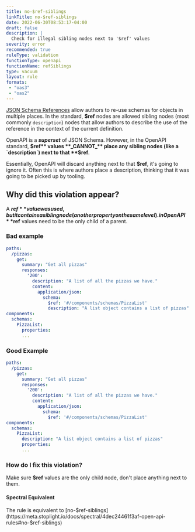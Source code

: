 ```yaml
---
title: no-$ref-siblings
linkTitle: no-$ref-siblings
date: 2022-06-30T08:53:17-04:00
draft: false
description: |
  Check for illegal sibling nodes next to '$ref' values
severity: error
recommended: true
ruleType: validation
functionType: openapi
functionName: refSiblings
type: vacuum
layout: rule
formats:
 - "oas3"
 - "oas2"
---
```


[JSON Schema References](https://json-schema.org/learn/getting-started-step-by-step.html#references) allow authors to 
re-use schemas for objects in multiple places. In the standard, **$ref** nodes are allowed sibling nodes (most commonly `description`)
nodes that allow authors to describe the use of the reference in the context of the current definition.

OpenAPI is a **_superset_** of JSON Schema. However, in the OpenAPI standard, **$ref** values **_CANNOT_** place any sibling nodes
(like a `description`) next to that **$ref**.

Essentially, OpenAPI will discard anything next to that **$ref**, it's going to ignore it. Often this is where authors
place a description, thinking that it was going to be picked up by tooling.

## Why did this violation appear?

A **$ref** value was used, but it contains a sibling node (another property on the same level). in OpenAPI **$ref** values 
need to be the only child of a parent.

### Bad example

```yaml
paths:
  /pizzas:
    get:
      summary: "Get all pizzas"
      responses:
        '200':
          description: "A list of all the pizzas we have."
          content:
            application/json:
              schema:
                $ref: '#/components/schemas/PizzaList'
                description: "A list object contains a list of pizzas"
components:
  schemas:
    PizzaList:
      properties:
      ...
```
### Good Example

```yaml
paths:
  /pizzas:
    get:
      summary: "Get all pizzas"
      responses:
        '200':
          description: "A list of all the pizzas we have."
          content:
            application/json:
              schema:
                $ref: '#/components/schemas/PizzaList'
components:
  schemas:
    PizzaList:
      description: "A list object contains a list of pizzas"
      properties:
      ...
```

### How do I fix this violation?

Make sure **$ref** values are the only child node, don't place anything next to them.

#### Spectral Equivalent

The rule is equivalent to [no-$ref-siblings](https://meta.stoplight.io/docs/spectral/4dec24461f3af-open-api-rules#no-$ref-siblings)